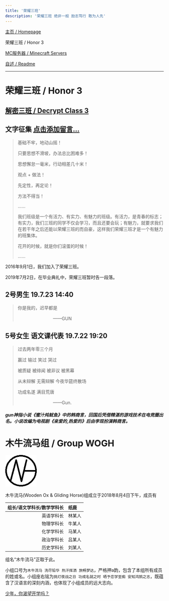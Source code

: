 ```yaml
---
title: '荣耀三班'
description: '荣耀三班 绝非一般 励志笃行 敢为人先'
---
```


[主页 / Homepage](index)

荣耀三班 / Honor 3

[MC服务器 / Minecraft Servers](mc)

[自述 / Readme](README)

------

# 荣耀三班 / Honor 3

## [解密三班 / Decrypt Class 3](decrypt3)

## 文字征集 [点击添加留言...](http://wpa.qq.com/msgrd?v=3&uin=2399052066&site=qq&menu=yes)

> 基础不牢，地动山摇！
>
> 只要思想不滑坡，办法总比困难多！
>
> 思想懈怠一毫米，行动相差几十米！
>
> 观点 + 做法！
>
> 先定性，再定论！
>
> 方法不得当！
>
> ……
>
> 我们班级是一个有活力、有实力、有魅力的班级。有活力，是青春的标志；有实力，我们三班的同学不仅会学习，而且还要会玩；有魅力，就要求我们在若干年之后还能以荣耀三班的而自豪，这样我们荣耀三班才是一个有魅力的班集体。
>
> 花开的时候，就是你们滚蛋的时候！
>
> ……

2016年9月1日，我们加入了荣耀三班。

2019年7月2日，在毕业典礼中，荣耀三班暂时告一段落。



## 2号男生 19.7.23 14:40

> 你是我的，迟早都是
>
> 　　　　　　　　——GUN



## 5号女生 语文课代表 19.7.22 19:20

> 过去两年零三个月
>
> 赢过 输过 笑过 哭过
>
> 被质疑 被绯闻 被非议 被黑幕
>
> 从未辩解 无需辩解 今夜华筵终散场
>
> 功成名遂 满目荒唐
>
> 　　　　　　　　——Gun.

##### gun神指小说《蜜汁炖鱿鱼》中的韩商言，回国后凭借精湛的游戏技术在电竞圈出名。小说改编为电视剧《亲爱的,热爱的》后由李现扮演韩商言。



# 木牛流马组 / Group WOGH

![](img/wogh.png)

木牛流马(Wooden Ox & Gliding Horse)组成立于2018年8月4日下午，成员有

| 组长/语文学科长/数学学科长 | 纸鹿 |
| ---------: | :-- |
| 英语学科长                 | 林某人 |
| 物理学科长                 | 牛某人 |
| 化学学科长                 | 马某人 |
| 政治学科长                 | 吕某人 |
| 历史学科长                 | 刘某人 |

组名“木牛流马”正取于此。

小组口号为`木牛流马 洗尽铅华 热汗挥洒 旅畅梦达`，严格押a韵，包含了本组所有成员的姓或名。小组座右铭为`挑灯夜战之日 功成名就之时 哂予恋学至痴 安知鸿鹄之志`，既蕴含了汉语言的深刻内涵，也体现了小组成员的远大志向。

[少年，你渴望开学吗？](timer.html)

<!--[Zhilu.fun](https://github.com/L33Z22L11/Zhilu.fun) **is maintained by** [L33Z22L11](https://github.com/L33Z22L11)**.** This page was generated by [GitHub Pages](https://pages.github.com/). I love `131ca1c`. [cayman](https://github.com/pages-themes/cayman) **is maintained by** [pages-themes](https://github.com/pages-themes)**.** I promise no one can find this. -->


